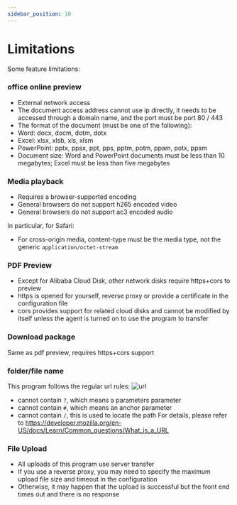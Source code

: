 ```yaml
---
sidebar_position: 10
---
```


# Limitations

Some feature limitations:

### office online preview
- External network access
- The document access address cannot use ip directly, it needs to be accessed through a domain name, and the port must be port 80 / 443
- The format of the document (must be one of the following):
- Word: docx, docm, dotm, dotx
- Excel: xlsx, xlsb, xls, xlsm
- PowerPoint: pptx, ppsx, ppt, pps, pptm, potm, ppam, potx, ppsm
- Document size: Word and PowerPoint documents must be less than 10 megabytes; Excel must be less than five megabytes
  
### Media playback
- Requires a browser-supported encoding
- General browsers do not support h265 encoded video
- General browsers do not support ac3 encoded audio

In particular, for Safari:
- For cross-origin media, content-type must be the media type, not the generic `application/octet-stream`

### PDF Preview
- Except for Alibaba Cloud Disk, other network disks require https+cors to preview
- https is opened for yourself, reverse proxy or provide a certificate in the configuration file
- cors provides support for related cloud disks and cannot be modified by itself unless the agent is turned on to use the program to transfer

### Download package
Same as pdf preview, requires https+cors support

### folder/file name
This program follows the regular url rules:
![url](https://developer.mozilla.org/en-US/docs/Learn/Common_questions/What_is_a_URL/mdn-url-all.png)
- cannot contain `?`, which means a parameters parameter
- cannot contain `#`, which means an anchor parameter
- cannot contain `/`, this is used to locate the path
For details, please refer to https://developer.mozilla.org/en-US/docs/Learn/Common_questions/What_is_a_URL

### File Upload
- All uploads of this program use server transfer
- If you use a reverse proxy, you may need to specify the maximum upload file size and timeout in the configuration
- Otherwise, it may happen that the upload is successful but the front end times out and there is no response